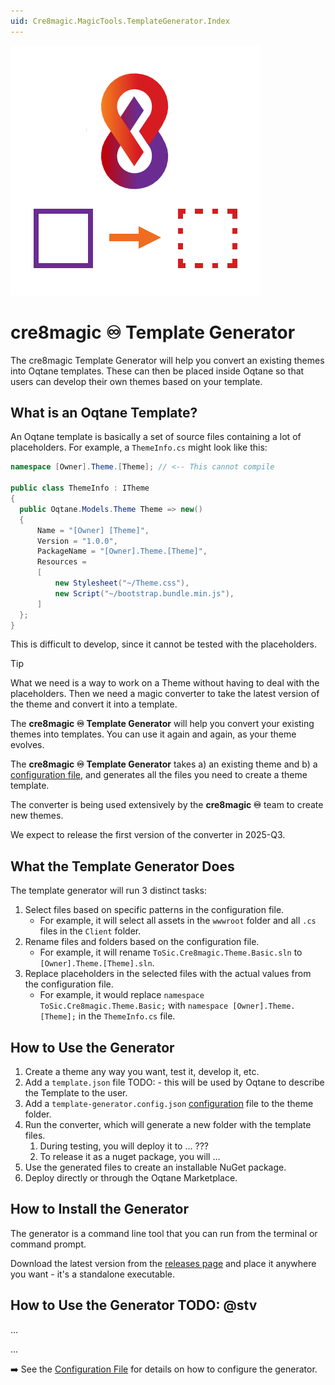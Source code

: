 ```yaml
---
uid: Cre8magic.MagicTools.TemplateGenerator.Index
---
```


<img src="./assets/logo-400.webp" class="float-right" />

# cre8magic ♾️ Template Generator

The cre8magic Template Generator will help you convert an existing themes into Oqtane templates.
These can then be placed inside Oqtane so that users can develop their own themes based on your template.

## What is an Oqtane Template?

An Oqtane template is basically a set of source files containing a lot of placeholders.
For example, a `ThemeInfo.cs` might look like this:

```csharp
namespace [Owner].Theme.[Theme]; // <-- This cannot compile

public class ThemeInfo : ITheme
{
  public Oqtane.Models.Theme Theme => new()
  {
      Name = "[Owner] [Theme]",
      Version = "1.0.0",
      PackageName = "[Owner].Theme.[Theme]",
      Resources =
      [
          new Stylesheet("~/Theme.css"),
          new Script("~/bootstrap.bundle.min.js"),
      ]
  };
}
```

This is difficult to develop, since it cannot be tested with the placeholders.

> [!TIP]
> What we need is a way to work on a Theme without having to deal with the placeholders.
> Then we need a magic converter to take the latest version of the theme and convert it into a template.
>
> The **cre8magic ♾️ Template Generator** will help you convert your existing themes into templates.
> You can use it again and again, as your theme evolves.

The **cre8magic ♾️ Template Generator** takes a) an existing theme and b) a [configuration file](xref:Cre8magic.MagicTools.TemplateGenerator.Configuration),
and generates all the files you need to create a theme template.

The converter is being used extensively by the **cre8magic ♾️** team to create new themes.

We expect to release the first version of the converter in 2025-Q3.

## What the Template Generator Does

The template generator will run 3 distinct tasks:

1. Select files based on specific patterns in the configuration file.
   - For example, it will select all assets in the `wwwroot` folder and all `.cs` files in the `Client` folder.
2. Rename files and folders based on the configuration file.
   - For example, it will rename `ToSic.Cre8magic.Theme.Basic.sln` to `[Owner].Theme.[Theme].sln`.
3. Replace placeholders in the selected files with the actual values from the configuration file.
   - For example, it would replace `namespace ToSic.Cre8magic.Theme.Basic;` with `namespace [Owner].Theme.[Theme];` in the `ThemeInfo.cs` file.


## How to Use the Generator

1. Create a theme any way you want, test it, develop it, etc.
1. Add a `template.json` file TODO: - this will be used by Oqtane to describe the Template to the user.
1. Add a `template-generator.config.json` [configuration](xref:Cre8magic.MagicTools.TemplateGenerator.Configuration) file to the theme folder.
1. Run the converter, which will generate a new folder with the template files.
    1. During testing, you will deploy it to ... ???
    1. To release it as a nuget package, you will ...
1. Use the generated files to create an installable NuGet package.
1. Deploy directly or through the Oqtane Marketplace.

## How to Install the Generator

The generator is a command line tool that you can run from the terminal or command prompt.

Download the latest version from the [releases page](https://github.com/cre8magic/oqtane-template-generator/releases)
and place it anywhere you want - it's a standalone executable.

## How to Use the Generator TODO: @stv

...

...

➡️ See the [Configuration File](xref:Cre8magic.MagicTools.TemplateGenerator.Configuration) for details on how to configure the generator.
